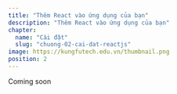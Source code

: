 ```yaml
---
title: "Thêm React vào ứng dụng của bạn"
description: "Thêm React vào ứng dụng của bạn"
chapter:
  name: "Cài đặt"
  slug: "chuong-02-cai-dat-reactjs"
image: https://kungfutech.edu.vn/thumbnail.png
position: 2
---
```


Coming soon
